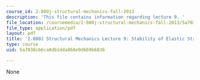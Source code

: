 ```yaml
---
course_id: 2-080j-structural-mechanics-fall-2013
description: 'This file contains information regarding lecture 9. '
file_location: /coursemedia/2-080j-structural-mechanics-fall-2013/5a7038cb6ca0db1dda868e9d669b6836_MIT2_080JF13_Lecture9.pdf
file_type: application/pdf
layout: pdf
title: '2.080J Structural Mechanics Lecture 9: Stability of Elastic Structures'
type: course
uid: 5a7038cb6ca0db1dda868e9d669b6836

---
```

None
